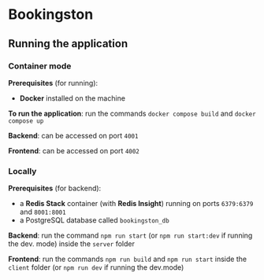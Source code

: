 # Bookingston

## Running the application

### Container mode

**Prerequisites** (for running):

- **Docker** installed on the machine

**To run the application**: run the commands `docker compose build` and `docker compose up`

**Backend**: can be accessed on port `4001`

**Frontend**: can be accessed on port `4002`

### Locally

**Prerequisites** (for backend):

- a **Redis Stack** container (with **Redis Insight**) running on ports `6379:6379` and `8001:8001`
- a PostgreSQL database called `bookingston_db`

**Backend**: run the command `npm run start` (or `npm run start:dev` if running the dev. mode) inside the `server` folder

**Frontend**: run the commands `npm run build` and `npm run start` inside the `client` folder (or `npm run dev` if running the dev.mode)
